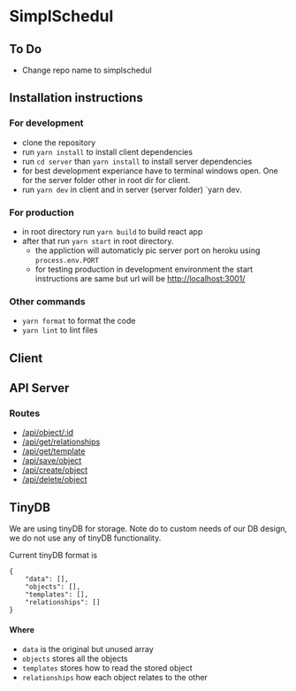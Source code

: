 # SimplSchedul

## To Do

- Change repo name to simplschedul

## Installation instructions

### For development

- clone the repository
- run `yarn install` to install client dependencies
- run `cd server` than `yarn install` to install server dependencies
- for best development experiance have to terminal windows open. One for the server folder other in root dir for client.
- run `yarn dev` in client and in server (server folder) `yarn dev.

### For production

- in root directory run `yarn build` to build react app
- after that run `yarn start` in root directory.
  - the appliction will automaticly pic server port on heroku using `process.env.PORT`
  - for testing production in development environment the start instructions are same but url will be [http://localhost:3001/](http://localhost:3001/)

### Other commands

- `yarn format` to format the code
- `yarn lint` to lint files

## Client

## API Server

### Routes

- [/api/object/:id](/api/object/:id)
- [/api/get/relationships](/api/get/relationships)
- [/api/get/template](/api/get/template)
- [/api/save/object](/api/save/object)
- [/api/create/object](/api/create/object)
- [/api/delete/object](/api/delete/object)

## TinyDB

We are using tinyDB for storage. Note do to custom needs of our DB design, we do not use any of tinyDB functionality.

Current tinyDB format is

```
{
    "data": [],
    "objects": [],
    "templates": [],
    "relationships": []
}

```

#### Where

- `data` is the original but unused array
- `objects` stores all the objects
- `templates` stores how to read the stored object
- `relationships` how each object relates to the other
